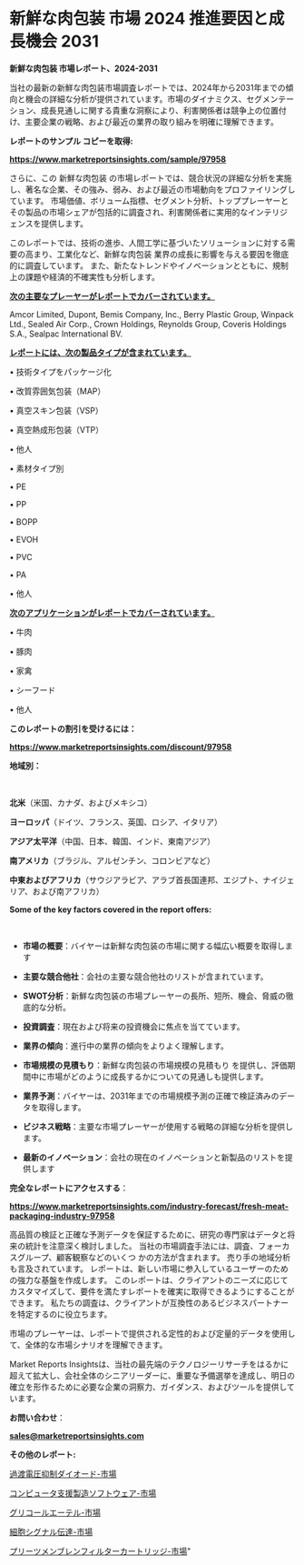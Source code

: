 # 新鮮な肉包装 市場 2024 推進要因と成長機会 2031

<strong>新鮮な肉包装 市場レポート、2024-2031</strong>

当社の最新の新鮮な肉包装市場調査レポートでは、2024年から2031年までの傾向と機会の詳細な分析が提供されています。市場のダイナミクス、セグメンテーション、成長見通しに関する貴重な洞察により、利害関係者は競争上の位置付け、主要企業の戦略、および最近の業界の取り組みを明確に理解できます。



<strong>レポートのサンプル コピーを取得:</strong> <a href=https://www.marketreportsinsights.com/sample/97958>

<strong><u>https://www.marketreportsinsights.com/sample/97958</u></strong></a>

さらに、この 新鮮な肉包装 の市場レポートでは、競合状況の詳細な分析を実施し、著名な企業、その強み、弱み、および最近の市場動向をプロファイリングしています。 市場価値、ボリューム指標、セグメント分析、トッププレーヤーとその製品の市場シェアが包括的に調査され、利害関係者に実用的なインテリジェンスを提供します。

このレポートでは、技術の進歩、人間工学に基づいたソリューションに対する需要の高まり、工業化など、新鮮な肉包装 業界の成長に影響を与える要因を徹底的に調査しています。 また、新たなトレンドやイノベーションとともに、規制上の課題や経済的不確実性も分析します。



<strong><u>次の主要なプレーヤーがレポートでカバーされています。</u></strong>

Amcor Limited, Dupont, Bemis Company, Inc., Berry Plastic Group, Winpack Ltd., Sealed Air Corp., Crown Holdings, Reynolds Group, Coveris Holdings S.A., Sealpac International BV.



<strong><u><b>レポートには、次の製品タイプが含まれています。</b></u></strong>

• 技術タイプをパッケージ化

• 改質雰囲気包装（MAP）

• 真空スキン包装（VSP）

• 真空熱成形包装（VTP）

• 他人

• 素材タイプ別

• PE

• PP

• BOPP

• EVOH

• PVC

• PA

• 他人



<strong><u><b>次のアプリケーションがレポートでカバーされています。</b></u></strong>

• 牛肉

• 豚肉

• 家禽

• シーフード

• 他人



<strong><b>このレポートの割引を受けるには：</b></strong>

<a href=https://www.marketreportsinsights.com/discount/97958>

<strong><u>https://www.marketreportsinsights.com/discount/97958</u></strong></a>



<strong>地域別：</strong>

<strong> </strong>



<strong>北米</strong>（米国、カナダ、およびメキシコ）



<strong>ヨーロッパ</strong>（ドイツ、フランス、英国、ロシア、イタリア）



<strong>アジア太平洋</strong>（中国、日本、韓国、インド、東南アジア）



<strong>南アメリカ</strong>（ブラジル、アルゼンチン、コロンビアなど）



<strong>中東およびアフリカ</strong>（サウジアラビア、アラブ首長国連邦、エジプト、ナイジェリア、および南アフリカ）



<strong>Some of the key factors covered in the report offers:</strong>

<strong> </strong>
<ul>
  <li>

<strong>市場の概要</strong>：バイヤーは新鮮な肉包装の市場に関する幅広い概要を取得します</li>
  <li>

<strong>主要な競合他社</strong>：会社の主要な競合他社のリストが含まれています。</li>
  <li>

<strong>SWOT分析</strong>：新鮮な肉包装の市場プレーヤーの長所、短所、機会、脅威の徹底的な分析。</li>
  <li>

<strong>投資調査</strong>：現在および将来の投資機会に焦点を当てています。</li>
  <li>

<strong>業界の傾向</strong>：進行中の業界の傾向をよりよく理解します。</li>
  <li>

<strong>市場規模の見積もり</strong>：新鮮な肉包装の市場規模の見積もり を提供し、評価期間中に市場がどのように成長するかについての見通しも提供します。</li>
  <li>

<strong>業界予測</strong>：バイヤーは、2031年までの市場規模予測の正確で検証済みのデータを取得します。</li>
  <li>

<strong>ビジネス戦略</strong>：主要な市場プレーヤーが使用する戦略の詳細な分析を提供します。</li>
  <li>

<strong>最新のイノベーション</strong>：会社の現在のイノベーションと新製品のリストを提供します</li>
</ul>


<strong>完全なレポートにアクセスする</strong>：

<a href=https://www.marketreportsinsights.com/industry-forecast/fresh-meat-packaging-industry-97958>

<strong><u>https://www.marketreportsinsights.com/industry-forecast/fresh-meat-packaging-industry-97958</u></strong></a>

高品質の検証と正確な予測データを保証するために、研究の専門家はデータと将来の統計を注意深く検討しました。 当社の市場調査手法には、調査、フォーカスグループ、顧客観察などのいくつ かの方法が含まれます。 売り手の地域分析も言及されています。 レポートは、新しい市場に参入しているユーザーのための強力な基盤を作成します。 このレポートは、クライアントのニーズに応じてカスタマイズして、要件を満たすレポートを確実に取得できるようにすることができます。 私たちの調査は、クライアントが互換性のあるビジネスパートナーを特定するのに役立ちます。

市場のプレーヤーは、レポートで提供される定性的および定量的データを使用して、全体的な市場シナリオを理解できます。

Market Reports Insightsは、当社の最先端のテクノロジーリサーチをはるかに超えて拡大し、会社全体のシニアリーダーに、重要な予備選挙を達成し、明日の確立を形作るために必要な企業の洞察力、ガイダンス、およびツールを提供しています。



<strong><b>お問い合わせ</b></strong>：

<a href=mailto:sales@marketreportsinsights.com>

<strong><u>sales@marketreportsinsights.com</u></strong></a>



<strong>その他のレポート:</strong>

<a href=https://www.linkedin.com/pulse/過渡電圧抑制ダイオード-市場-2030-年までの需要に焦点を当てた-2023-qrktf/>過渡電圧抑制ダイオード-市場</a>

<a href=https://www.linkedin.com/pulse/コンピュータ支援製造ソフトウェア-市場-2023-年のダイナミクスとビジネストレンド-uft2f/>コンピュータ支援製造ソフトウェア-市場</a>

<a href=https://www.linkedin.com/pulse/グリコールエーテル-市場-2023-推進要因と成長機会-2030-trendsetters-testimonials-360-anal-3abzf/>グリコールエーテル-市場</a>

<a href=https://www.linkedin.com/pulse/細胞シグナル伝達-市場-2023-推進要因と成長機会-2030-consumer-connection-collective-360-s0gif/>細胞シグナル伝達-市場</a>

<a href=https://www.linkedin.com/pulse/プリーツメンブレンフィルターカートリッジ-市場-2023-収益と成長ドライバー-rbhkf/>プリーツメンブレンフィルターカートリッジ-市場</a>"
